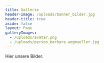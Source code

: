 ```yaml
---
title: Gallerie
header-image: /uploads/banner_bilder.jpg
header-title: true
aside: false
layout: Page
galleryImages:
  - /uploads/avatar.png
  - /uploads/person_barbara.wegmueller.jpg
---
```

Hier unsere Bilder.

